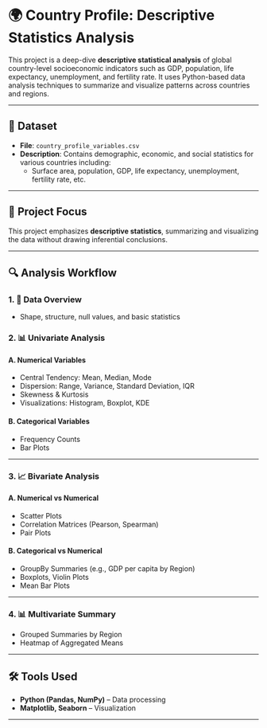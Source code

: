 # 🌍 Country Profile: Descriptive Statistics Analysis

This project is a deep-dive **descriptive statistical analysis** of global country-level socioeconomic indicators such as GDP, population, life expectancy, unemployment, and fertility rate. It uses Python-based data analysis techniques to summarize and visualize patterns across countries and regions.

---

## 📂 Dataset

- **File**: `country_profile_variables.csv`
- **Description**: Contains demographic, economic, and social statistics for various countries including:
  - Surface area, population, GDP, life expectancy, unemployment, fertility rate, etc.

---

## 🧠 Project Focus

This project emphasizes **descriptive statistics**, summarizing and visualizing the data without drawing inferential conclusions. 

---

## 🔍 Analysis Workflow

### 1. 📄 Data Overview
- Shape, structure, null values, and basic statistics

### 2. 📊 Univariate Analysis  
#### A. Numerical Variables
- Central Tendency: Mean, Median, Mode
- Dispersion: Range, Variance, Standard Deviation, IQR
- Skewness & Kurtosis
- Visualizations: Histogram, Boxplot, KDE

#### B. Categorical Variables
- Frequency Counts
- Bar Plots

---

### 3. 📈 Bivariate Analysis  
#### A. Numerical vs Numerical
- Scatter Plots
- Correlation Matrices (Pearson, Spearman)
- Pair Plots

#### B. Categorical vs Numerical
- GroupBy Summaries (e.g., GDP per capita by Region)
- Boxplots, Violin Plots
- Mean Bar Plots

---

### 4. 📊 Multivariate Summary
- Grouped Summaries by Region
- Heatmap of Aggregated Means

---

## 🛠️ Tools Used

- **Python (Pandas, NumPy)** – Data processing
- **Matplotlib, Seaborn** – Visualization

---

